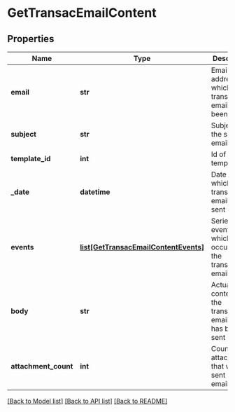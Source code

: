 # GetTransacEmailContent

## Properties
Name | Type | Description | Notes
------------ | ------------- | ------------- | -------------
**email** | **str** | Email address to which transactional email has been sent | 
**subject** | **str** | Subject of the sent email | 
**template_id** | **int** | Id of the template | [optional] 
**_date** | **datetime** | Date on which transactional email was sent | 
**events** | [**list[GetTransacEmailContentEvents]**](GetTransacEmailContentEvents.md) | Series of events which occurred on the transactional email | 
**body** | **str** | Actual content of the transactional email that has been sent | 
**attachment_count** | **int** | Count of the attachments that were sent in the email | 

[[Back to Model list]](../README.md#documentation-for-models) [[Back to API list]](../README.md#documentation-for-api-endpoints) [[Back to README]](../README.md)

